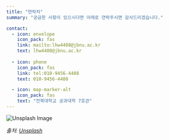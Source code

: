 ```yaml
---
title: "연락처"
summary: "궁금한 사항이 있으시다면 아래로 연락주시면 감사드리겠습니다."

contact:
  - icon: envelope
    icon_pack: fas
    link: mailto:lhw4408@jbnu.ac.kr
    text: lhw4408@jbnu.ac.kr
  
  - icon: phone
    icon_pack: fas
    link: tel:010-9456-4408
    text: 010-9456-4408

  - icon: map-marker-alt
    icon_pack: fas
    text: "전북대학교 공과대학 7호관"
---
```


![Unsplash Image](https://images.unsplash.com/photo-1546641082-cc6e696dacdb?q=80&w=2850&auto=format&fit=crop&ixlib=rb-4.0.3&ixid=M3wxMjA3fDB8MHxwaG90by1wYWdlfHx8fGVufDB8fHx8fA%3D%3D)

*출처: [Unsplash](https://images.unsplash.com/photo-1546641082-cc6e696dacdb?q=80&w=2850&auto=format&fit=crop&ixlib=rb-4.0.3&ixid=M3wxMjA3fDB8MHxwaG90by1wYWdlfHx8fGVufDB8fHx8fA%3D%3D)*


  


